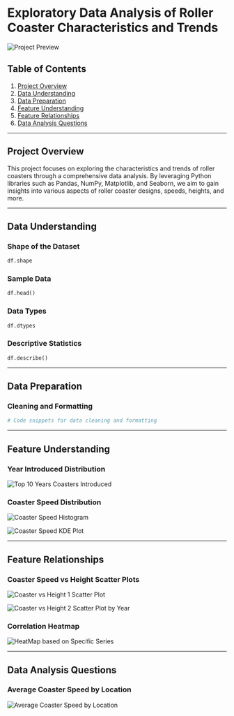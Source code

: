 # Exploratory Data Analysis of Roller Coaster Characteristics and Trends

![Project Preview](https://imgur.com/9HnyJ5T)

## Table of Contents
1. [Project Overview](#project-overview)
2. [Data Understanding](#data-understanding)
3. [Data Preparation](#data-preparation)
4. [Feature Understanding](#feature-understanding)
5. [Feature Relationships](#feature-relationships)
6. [Data Analysis Questions](#data-analysis-questions)

---

## Project Overview

This project focuses on exploring the characteristics and trends of roller coasters through a comprehensive data analysis. By leveraging Python libraries such as Pandas, NumPy, Matplotlib, and Seaborn, we aim to gain insights into various aspects of roller coaster designs, speeds, heights, and more.

---

## Data Understanding

### Shape of the Dataset
```python
df.shape
```

### Sample Data
```python
df.head()
```

### Data Types
```python
df.dtypes
```

### Descriptive Statistics
```python
df.describe()
```

---

## Data Preparation

### Cleaning and Formatting
```python
# Code snippets for data cleaning and formatting
```

---

## Feature Understanding

### Year Introduced Distribution

![Top 10 Years Coasters Introduced](https://imgur.com/Bxgbqzv)

### Coaster Speed Distribution

![Coaster Speed Histogram](https://imgur.com/XqmUJz8)

![Coaster Speed KDE Plot](https://imgur.com/tYNz6aj)

---

## Feature Relationships

### Coaster Speed vs Height Scatter Plots

![Coaster vs Height 1 Scatter Plot](https://imgur.com/r3OUV7g)

![Coaster vs Height 2 Scatter Plot by Year](https://imgur.com/f0JIVhl)

### Correlation Heatmap

![HeatMap based on Specific Series](https://imgur.com/TIPTfGb)

---

## Data Analysis Questions

### Average Coaster Speed by Location

![Average Coaster Speed by Location](https://imgur.com/vi18xZJ)

